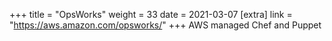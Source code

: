 +++
title = "OpsWorks"
weight = 33
date = 2021-03-07
[extra]
link = "https://aws.amazon.com/opsworks/"
+++
AWS managed Chef and Puppet

